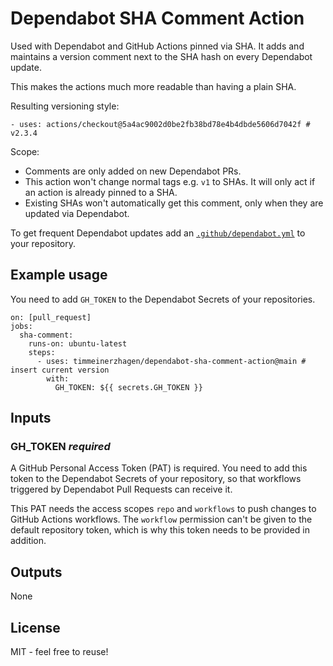 # Dependabot SHA Comment Action

Used with Dependabot and GitHub Actions pinned via SHA. It adds and maintains a version comment next to the SHA hash on every Dependabot update. 

This makes the actions much more readable than having a plain SHA.

Resulting versioning style:

```
- uses: actions/checkout@5a4ac9002d0be2fb38bd78e4b4dbde5606d7042f # v2.3.4
```

Scope:

* Comments are only added on new Dependabot PRs. 
* This action won't change normal tags e.g. `v1` to SHAs. It will only act if an action is already pinned to a SHA.
* Existing SHAs won't automatically get this comment, only when they are updated via Dependabot. 

To get frequent Dependabot updates add an [`.github/dependabot.yml`](https://docs.github.com/en/code-security/supply-chain-security/keeping-your-dependencies-updated-automatically/configuration-options-for-dependency-updates) to your repository.

## Example usage

You need to add `GH_TOKEN` to the Dependabot Secrets of your repositories.

```
on: [pull_request]
jobs:
  sha-comment:
    runs-on: ubuntu-latest
    steps:
      - uses: timmeinerzhagen/dependabot-sha-comment-action@main # insert current version
        with:
          GH_TOKEN: ${{ secrets.GH_TOKEN }}
```

## Inputs

### GH_TOKEN *required*

A GitHub Personal Access Token (PAT) is required. You need to add this token to the Dependabot Secrets of your repository, so that workflows triggered by Dependabot Pull Requests can receive it.

This PAT needs the access scopes `repo` and `workflows` to push changes to GitHub Actions workflows. 
The `workflow` permission can't be given to the default repository token, which is why this token needs to be provided in addition.

## Outputs

None

## License

MIT - feel free to reuse!
